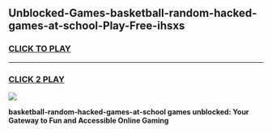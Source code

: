 
## Unblocked-Games-basketball-random-hacked-games-at-school-Play-Free-ihsxs
<h3>
<a href="https://premium76.site?title=basketball-random-hacked-games-at-school&ref=15A">CLICK TO PLAY</a></h3>
<hr>

<h3>
<a href="https://premium76.site?title=basketball-random-hacked-games-at-school&ref=15A">CLICK 2 PLAY</a>
  
</h3>

<a href="https://premium76.site?title=basketball-random-hacked-games-at-school&ref=15A"><img src="https://clearcache.store/games.png"></a>


**basketball-random-hacked-games-at-school games unblocked: Your Gateway to Fun and Accessible Online Gaming**
